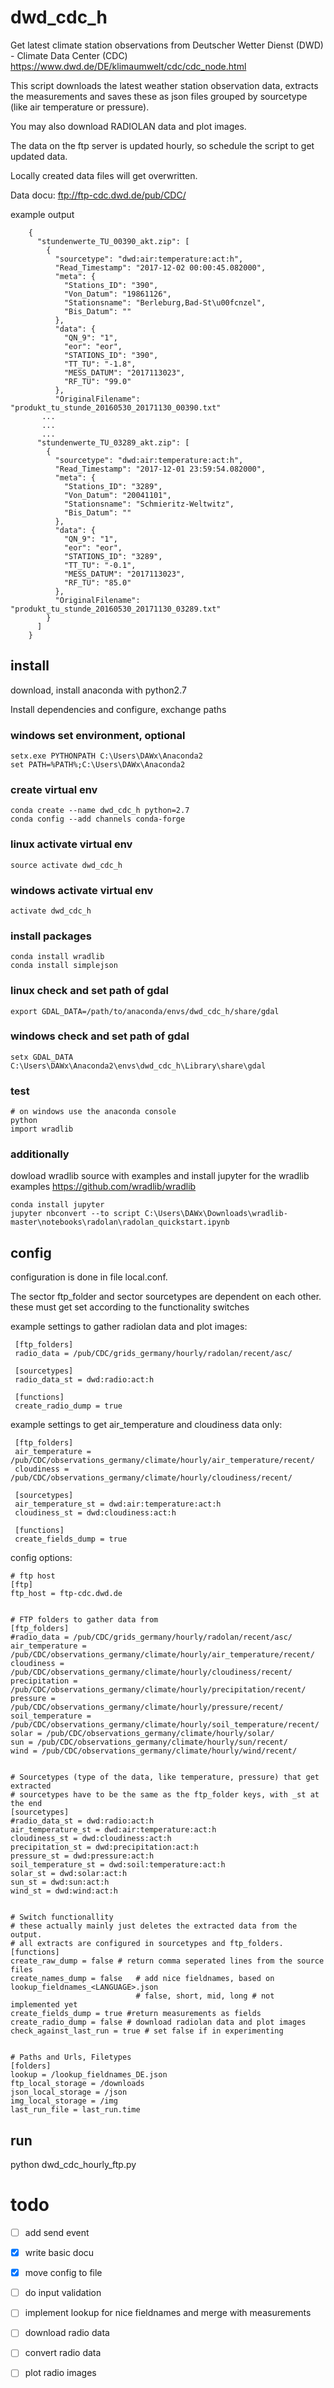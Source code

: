 # dwd_cdc_h

Get latest climate station observations from 
Deutscher Wetter Dienst (DWD) - Climate Data Center (CDC) 
https://www.dwd.de/DE/klimaumwelt/cdc/cdc_node.html

This script downloads the latest weather station observation data, 
extracts the measurements and saves these as json files grouped by 
sourcetype (like air temperature or pressure). 

You may also download RADIOLAN data and plot images.

The data on the ftp server is updated hourly, so schedule the script to get 
updated data. 

Locally created data files will get overwritten. 

Data docu: ftp://ftp-cdc.dwd.de/pub/CDC/

example output

        {
          "stundenwerte_TU_00390_akt.zip": [
            {
              "sourcetype": "dwd:air:temperature:act:h",
              "Read_Timestamp": "2017-12-02 00:00:45.082000",
              "meta": {
                "Stations_ID": "390",
                "Von_Datum": "19861126",
                "Stationsname": "Berleburg,Bad-St\u00fcnzel",
                "Bis_Datum": ""
              },
              "data": {
                "QN_9": "1",
                "eor": "eor",
                "STATIONS_ID": "390",
                "TT_TU": "-1.8",
                "MESS_DATUM": "2017113023",
                "RF_TU": "99.0"
              },
              "OriginalFilename": "produkt_tu_stunde_20160530_20171130_00390.txt"
           ... 
           ... 
           ...      
          "stundenwerte_TU_03289_akt.zip": [
            {
              "sourcetype": "dwd:air:temperature:act:h",
              "Read_Timestamp": "2017-12-01 23:59:54.082000",
              "meta": {
                "Stations_ID": "3289",
                "Von_Datum": "20041101",
                "Stationsname": "Schmieritz-Weltwitz",
                "Bis_Datum": ""
              },
              "data": {
                "QN_9": "1",
                "eor": "eor",
                "STATIONS_ID": "3289",
                "TT_TU": "-0.1",
                "MESS_DATUM": "2017113023",
                "RF_TU": "85.0"
              },
              "OriginalFilename": "produkt_tu_stunde_20160530_20171130_03289.txt"
            }
          ]
        }

## install
download, install anaconda with python2.7 

Install dependencies and configure, exchange paths

### windows set environment, optional
    setx.exe PYTHONPATH C:\Users\DAWx\Anaconda2
    set PATH=%PATH%;C:\Users\DAWx\Anaconda2

### create virtual env
    conda create --name dwd_cdc_h python=2.7
    conda config --add channels conda-forge

### linux activate virtual env
    source activate dwd_cdc_h

### windows activate virtual env
    activate dwd_cdc_h

### install packages
    conda install wradlib
    conda install simplejson

### linux check and set path of gdal
    export GDAL_DATA=/path/to/anaconda/envs/dwd_cdc_h/share/gdal

### windows check and set path of gdal
    setx GDAL_DATA C:\Users\DAWx\Anaconda2\envs\dwd_cdc_h\Library\share\gdal

### test
    # on windows use the anaconda console
    python
    import wradlib

### additionally 
dowload wradlib source with examples and
install jupyter for the wradlib examples
https://github.com/wradlib/wradlib

    conda install jupyter
    jupyter nbconvert --to script C:\Users\DAWx\Downloads\wradlib-master\notebooks\radolan\radolan_quickstart.ipynb
       

## config
configuration is done in file local.conf. 



 The sector ftp_folder and sector sourcetypes are dependent on each other. these must get set according to the
 functionality switches

example settings to gather radiolan data and plot images:
    
     [ftp_folders]
     radio_data = /pub/CDC/grids_germany/hourly/radolan/recent/asc/
    
     [sourcetypes]
     radio_data_st = dwd:radio:act:h
    
     [functions]
     create_radio_dump = true


example settings to get air_temperature and cloudiness data only:
    
     [ftp_folders]
     air_temperature = /pub/CDC/observations_germany/climate/hourly/air_temperature/recent/
     cloudiness = /pub/CDC/observations_germany/climate/hourly/cloudiness/recent/
    
     [sourcetypes]
     air_temperature_st = dwd:air:temperature:act:h
     cloudiness_st = dwd:cloudiness:act:h
    
     [functions]
     create_fields_dump = true

config options:

    # ftp host
    [ftp]
    ftp_host = ftp-cdc.dwd.de
    
    
    # FTP folders to gather data from
    [ftp_folders]
    #radio_data = /pub/CDC/grids_germany/hourly/radolan/recent/asc/
    air_temperature = /pub/CDC/observations_germany/climate/hourly/air_temperature/recent/
    cloudiness = /pub/CDC/observations_germany/climate/hourly/cloudiness/recent/
    precipitation = /pub/CDC/observations_germany/climate/hourly/precipitation/recent/
    pressure = /pub/CDC/observations_germany/climate/hourly/pressure/recent/
    soil_temperature = /pub/CDC/observations_germany/climate/hourly/soil_temperature/recent/
    solar = /pub/CDC/observations_germany/climate/hourly/solar/
    sun = /pub/CDC/observations_germany/climate/hourly/sun/recent/
    wind = /pub/CDC/observations_germany/climate/hourly/wind/recent/
    
    
    # Sourcetypes (type of the data, like temperature, pressure) that get extracted
    # sourcetypes have to be the same as the ftp_folder keys, with _st at the end
    [sourcetypes]
    #radio_data_st = dwd:radio:act:h
    air_temperature_st = dwd:air:temperature:act:h
    cloudiness_st = dwd:cloudiness:act:h
    precipitation_st = dwd:precipitation:act:h
    pressure_st = dwd:pressure:act:h
    soil_temperature_st = dwd:soil:temperature:act:h
    solar_st = dwd:solar:act:h
    sun_st = dwd:sun:act:h
    wind_st = dwd:wind:act:h
    
        
    # Switch functionallity
    # these actually mainly just deletes the extracted data from the output. 
    # all extracts are configured in sourcetypes and ftp_folders.
    [functions]
    create_raw_dump = false # return comma seperated lines from the source files
    create_names_dump = false   # add nice fieldnames, based on lookup_fieldnames_<LANGUAGE>.json
                                # false, short, mid, long # not implemented yet
    create_fields_dump = true #return measurements as fields
    create_radio_dump = false # download radiolan data and plot images
    check_against_last_run = true # set false if in experimenting
    
    
    # Paths and Urls, Filetypes
    [folders]
    lookup = /lookup_fieldnames_DE.json
    ftp_local_storage = /downloads
    json_local_storage = /json
    img_local_storage = /img
    last_run_file = last_run.time




## run
python dwd_cdc_hourly_ftp.py
						
# todo
- [ ] add send event
- [X] write basic docu
- [X] move config to file
- [ ] do input validation
- [ ] implement lookup for nice fieldnames and merge with measurements
- [ ] download radio data
- [ ] convert radio data
- [ ] plot radio images


